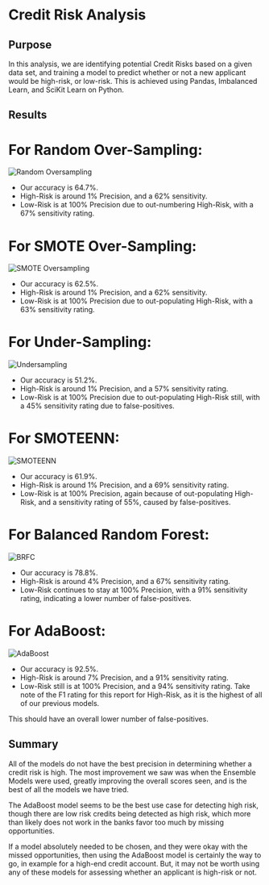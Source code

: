 # Credit Risk Analysis

## Purpose

In this analysis, we are identifying potential Credit Risks based on a given data set, and training a model to predict whether or not a new applicant would be high-risk, or low-risk. This is achieved using Pandas, Imbalanced Learn, and SciKit Learn on Python.

## Results

# For Random Over-Sampling:

![Random Oversampling](https://i.imgur.com/zxVZGPR.png)

 - Our accuracy is 64.7%.
 - High-Risk is around 1% Precision, and a 62% sensitivity.
 - Low-Risk is at 100% Precision due to out-numbering High-Risk, with a 67% sensitivity rating.

# For SMOTE Over-Sampling:

![SMOTE Oversampling](https://i.imgur.com/IvjFy5S.png)

 - Our accuracy is 62.5%.
 - High-Risk is around 1% Precision, and a 62% sensitivity.
 - Low-Risk is at 100% Precision due to out-populating High-Risk, with a 63% sensitivity rating.

# For Under-Sampling:

![Undersampling](https://i.imgur.com/cyU6S3j.png)

 - Our accuracy is 51.2%.
 - High-Risk is around 1% Precision, and a 57% sensitivity rating.
 - Low-Risk is at 100% Precision due to out-populating High-Risk still, with a 45% sensitivity rating due to false-positives.

# For SMOTEENN:

![SMOTEENN](https://i.imgur.com/xVhZBRT.png)

 - Our accuracy is 61.9%.
 - High-Risk is around 1% Precision, and a 69% sensitivity rating.
 - Low-Risk is at 100% Precision, again because of out-populating High-Risk, and a sensitivity rating of 55%, caused by false-positives.

# For Balanced Random Forest:

![BRFC](https://i.imgur.com/qwyQoh6.png)

 - Our accuracy is 78.8%.
 - High-Risk is around 4% Precision, and a 67% sensitivity rating.
 - Low-Risk continues to stay at 100% Precision, with a 91% sensitivity rating, indicating a lower number of false-positives.

# For AdaBoost:

![AdaBoost](https://i.imgur.com/1G0VoYW.png)

 - Our accuracy is 92.5%.
 - High-Risk is around 7% Precision, and a 91% sensitivity rating.
 - Low-Risk still is at 100% Precision, and a 94% sensitivity rating.
Take note of the F1 rating for this report for High-Risk, as it is the highest of all of our previous models.

This should have an overall lower number of false-positives.

## Summary

All of the models do not have the best precision in determining whether a credit risk is high. The most improvement we saw was when the Ensemble Models were used, greatly improving the overall scores seen, and is the best of all the models we have tried.

The AdaBoost model seems to be the best use case for detecting high risk, though there are low risk credits being detected as high risk, which more than likely does not work in the banks favor too much by missing opportunities.

If a model absolutely needed to be chosen, and they were okay with the missed opportunities, then using the AdaBoost model is certainly the way to go, in example for a high-end credit account. But, it may not be worth using any of these models for assessing whether an applicant is high-risk or not.
